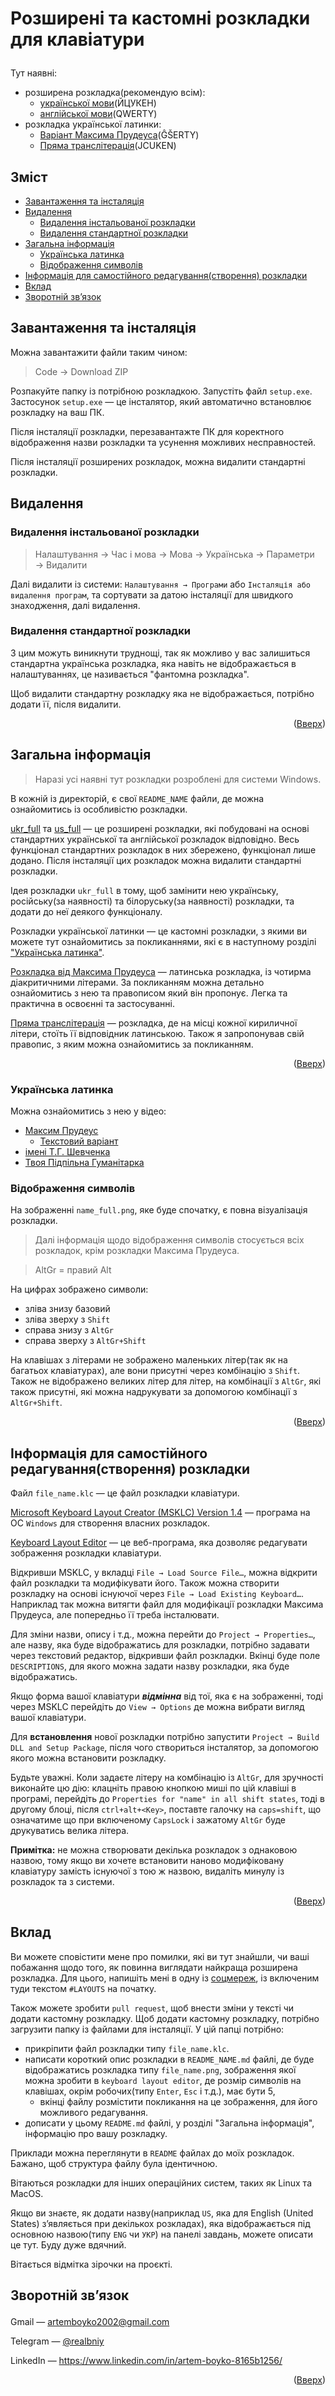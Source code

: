 # <p id="top">Розширені та кастомні розкладки для клавіатури</p>

Тут наявні:

- розширена розкладка(рекомендую всім):
    - [української мови](FULL_UKR/README_UKR.md)(ЙЦУКЕН)
    - [англійської мови](FULL_ENG_US/README_US.md)(QWERTY)
- розкладка української латинки:
    - [Варіант Максима Прудеуса](latyn_ua_Max_Prudeus/README_Max_Prudeus.md)(ĜŠERTY)
    - [Пряма транслітерація](UKR_LATYNKA/README_LTN.md)(JCUKEN)

## Зміст

- [Завантаження та інсталяція](#завантаження-та-інсталяція)
- [Видалення](#видалення)
  - [Видалення інстальованої розкладки](#видалення-інстальованої-розкладки)
  - [Видалення стандартної розкладки](#видалення-стандартної-розкладки)
- [Загальна інформація](#загальна-інформація)
  - [Українська латинка](#українська-латинка)
  - [Відображення символів](#відображення-символів)
- [Інформація для самостійного редагування(створення) розкладки](#інформація-для-самостійного-редагуваннястворення-розкладки)
- [Вклад](#вклад)
- [Зворотній зв’язок](#social)

## Завантаження та інсталяція

Можна завантажити файли таким чином:

> Code → Download ZIP

Розпакуйте папку із потрібною розкладкою. Запустіть файл `setup.exe`. Застосунок `setup.exe` — це інсталятор, який автоматично встановлює розкладку на ваш ПК.

Після інсталяції розкладки, перезавантажте ПК для коректного відображення назви розкладки та усунення можливих несправностей.

Після інсталяції розширених розкладок, можна видалити стандартні розкладки. 

## Видалення

### Видалення інстальованої розкладки

> Налаштування → Час і мова → Мова → Українська → Параметри → Видалити

Далі видалити із системи: `Налаштування → Програми` або `Інсталяція або видалення програм`, та сортувати за датою інсталяції для швидкого знаходження, далі видалення.

### Видалення стандартної розкладки

З цим можуть виникнути труднощі, так як можливо у вас залишиться стандартна українська розкладка, яка навіть не відображається в налаштуваннях, це називається "фантомна розкладка".

Щоб видалити стандартну розкладку яка не відображається, потрібно додати її, після видалити.

<p align="right">(<a href="#top">Вверх</a>)</p>

## Загальна інформація

> Наразі усі наявні тут розкладки розроблені для системи Windows.

В кожній із директорій, є свої `README_NAME` файли, де можна ознайомитись із особливістю розкладки.

[ukr_full](layouts/Extended_Layouts/FULL_UKR) та [us_full](layouts/Extended_Layouts/FULL_ENG_US) — це розширені розкладки, які побудовані на основі стандартних української та англійської розкладок відповідно. Весь функціонал стандартних розкладок в них збережено, функціонал лише додано. Після інсталяції цих розкладок можна видалити стандартні розкладки.

Ідея розкладки `ukr_full` в тому, щоб замінити нею українську, російську(за наявності) та білоруську(за наявності) розкладки, та додати до неї деякого функціоналу.

Розкладки української латинки — це кастомні розкладки, з якими ви можете тут ознайомитись за покликаннями, які є в наступному розділі ["Українська латинка"](#українська-латинка).

[Розкладка від Максима Прудеуса](layouts/Ukrainian_Latynka/latyn_ua_Max_Prudeus) — латинська розкладка, із чотирма діакритичними літерами. За покликанням можна детально ознайомитись з нею та правописом який він пропонує. Легка та практична в освоєнні та застосуванні.

[Пряма транслітерація](layouts/Ukrainian_Latynka/UKR_Latynka) — розкладка, де на місці кожної кириличної літери, стоїть її відповідник латинською. Також я запропонував свій правопис, з яким можна ознайомитись за покликанням.

<p align="right">(<a href="#top">Вверх</a>)</p>

### Українська латинка

Можна ознайомитись з нею у відео:

- [Максим Прудеус](https://www.youtube.com/watch?v=nHeE2x2UNw4)
    - [Текстовий варіант](https://t.me/latynka_ukr/9599)
- [імені Т.Г. Шевченка](https://www.youtube.com/watch?v=loXVefCKmOQ&t=61s)
- [Твоя Підпільна Гуманітарка](https://www.youtube.com/watch?v=UYzz0UvSAng)

### Відображення символів

На зображенні `name_full.png`, яке буде спочатку, є повна візуалізація розкладки.

> Далі інформація щодо відображення символів стосується всіх розкладок, крім розкладки Максима Прудеуса.

> AltGr = правий Alt

На цифрах зображено символи:

- зліва знизу базовий
- зліва зверху з `Shift`
- справа знизу з `AltGr`
- справа зверху з `AltGr+Shift`

На клавішах з літерами не зображено маленьких літер(так як на багатьох клавіатурах), але вони присутні через комбінацію з `Shift`.<br>
Також не відображено великих літер для літер, на комбінації з `AltGr`, які також присутні, які можна надрукувати за допомогою комбінації з `AltGr+Shift`.

<p align="right">(<a href="#top">Вверх</a>)</p>

## Інформація для самостійного редагування(створення) розкладки

Файл `file_name.klc` — це файл розкладки клавіатури.

[Microsoft Keyboard Layout Creator (MSKLC) Version 1.4](https://www.microsoft.com/en-us/download/details.aspx?id=102134) — програма на ОС `Windows` для створення власних розкладок.

[Keyboard Layout Editor](http://www.keyboard-layout-editor.com/) — це веб-програма, яка дозволяє редагувати зображення розкладки клавіатури.

Відкривши MSKLC, у вкладці `File → Load Source File…`, можна відкрити файл розкладки та модифікувати його. Також можна створити розкладку на основі існуючої через `File → Load Existing Keyboard…`. Наприклад так можна витягти файл для модифікації розкладки Максима Прудеуса, але попередньо її треба інсталювати.

Для зміни назви, опису і т.д., можна перейти до `Project → Properties…`, але назву, яка буде відображатись для розкладки, потрібно задавати через текстовий редактор, відкривши файл розкладки. Вкінці буде поле `DESCRIPTIONS`, для якого можна задати назву розкладки, яка буде відображатись.

Якщо форма вашої клавіатури ___відмінна___ від тої, яка є на зображенні, тоді через MSKLC перейдіть до `View → Options` де можна вибрати вигляд вашої клавіатури.

Для __встановлення__ нової розкладки потрібно запустити `Project → Build DLL and Setup Package`, після чого створиться інсталятор, за допомогою якого можна встановити розкладку.

Будьте уважні. Коли задаєте літеру на комбінацію із `AltGr`, для зручності виконайте цю дію: клацніть правою кнопкою миші по цій клавіші в програмі, перейдіть до `Properties for "name" in all shift states`, тоді в другому блоці, після `ctrl+alt+<Key>`, поставте галочку на `caps=shift`, що означатиме що при включеному `CapsLock` і зажатому `AltGr` буде друкуватись велика літера.

__Примітка:__ не можна створювати декілька розкладок з однаковою назвою, тому якщо ви хочете встановити наново модифіковану клавіатуру замість існуючої з тою ж назвою, видаліть минулу із розкладок та з системи.

<p align="right">(<a href="#top">Вверх</a>)</p>

## Вклад

Ви можете сповістити мене про помилки, які ви тут знайшли, чи ваші побажання щодо того, як повинна виглядати найкраща розширена розкладка. Для цього, напишіть мені в одну із [соцмереж](#social), із включеним туди текстом `#LAYOUTS` на початку.

 Також можете зробити `pull request`, щоб внести зміни у тексті чи додати кастомну розкладку. Щоб додати кастомну розкладку, потрібно загрузити папку із файлами для інсталяції. У цій папці потрібно:

- прикріпити файл розкладки типу `file_name.klc`.
- написати короткий опис розкладки в `README_NAME.md` файлі, де буде відображатись розкладка типу `file_name.png`, зображення якої можна зробити в `keyboard layout editor`, де розмір символів на клавішах, окрім робочих(типу `Enter`, `Esc` і т.д.), має бути 5,
    - вкінці файлу розмістити покликання на це зображення, для його можливого редагування.
- дописати у цьому `README.md` файлі, у розділі "Загальна інформація", інформацію про вашу розкладку.
    
Приклади можна переглянути в `README` файлах до моїх розкладок. Бажано, щоб структура файлу була ідентичною.

Вітаються розкладки для інших операційних систем, таких як Linux та MacOS.

Якщо ви знаєте, як додати назву(наприклад `US`, яка для English (United States) з’являється при декількох розкладах), яка відображається під основною назвою(типу `ENG` чи `УКР`) на панелі завдань, можете описати це тут. Буду дуже вдячний.

Вітається відмітка зірочки на проєкті.

## <p id='social'>Зворотній зв’язок</p>

Gmail — artemboyko2002@gmail.com

Telegram — [@realbniy](https://t.me/realbniy)

LinkedIn — https://www.linkedin.com/in/artem-boyko-8165b1256/

<p align="right">(<a href="#top">Вверх</a>)</p>